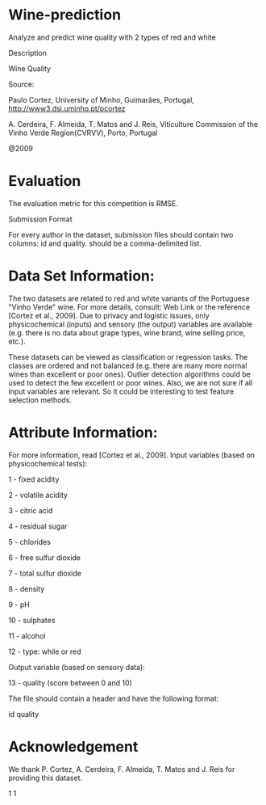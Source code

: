 # Wine-prediction
Analyze and predict wine quality with 2 types of red and white

Description

Wine Quality

Source:

Paulo Cortez, University of Minho, Guimarães, Portugal, http://www3.dsi.uminho.pt/pcortez

A. Cerdeira, F. Almeida, T. Matos and J. Reis, Viticulture Commission of the Vinho Verde Region(CVRVV), Porto, Portugal

@2009

# Evaluation

The evaluation metric for this competition is RMSE.

Submission Format

For every author in the dataset, submission files should contain two columns: id and quality. should be a comma-delimited list.

# Data Set Information:
The two datasets are related to red and white variants of the Portuguese "Vinho Verde" wine. For more details, consult: Web Link or the reference [Cortez et al., 2009]. Due to privacy and logistic issues, only physicochemical (inputs) and sensory (the output) variables are available (e.g. there is no data about grape types, wine brand, wine selling price, etc.).

These datasets can be viewed as classification or regression tasks. The classes are ordered and not balanced (e.g. there are many more normal wines than excellent or poor ones). Outlier detection algorithms could be used to detect the few excellent or poor wines. Also, we are not sure if all input variables are relevant. So it could be interesting to test feature selection methods.

# Attribute Information:
For more information, read [Cortez et al., 2009]. Input variables (based on physicochemical tests):

1 - fixed acidity

2 - volatile acidity

3 - citric acid

4 - residual sugar

5 - chlorides

6 - free sulfur dioxide

7 - total sulfur dioxide

8 - density

9 - pH

10 - sulphates

11 - alcohol

12 - type: while or red

Output variable (based on sensory data):

13 - quality (score between 0 and 10)

The file should contain a header and have the following format:

id	quality

# Acknowledgement

We thank P. Cortez, A. Cerdeira, F. Almeida, T. Matos and J. Reis for providing this dataset.

1	1

